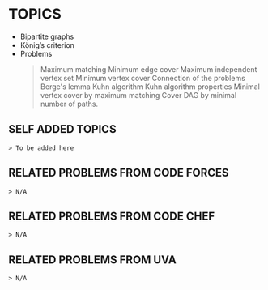 # TOPICS
- Bipartite graphs
- König’s criterion
- Problems
    > Maximum matching
    > Minimum edge cover
    > Maximum independent vertex set
    > Minimum vertex cover
    > Connection of the problems
    > Berge's lemma
    > Kuhn algorithm
    > Kuhn algorithm properties
    > Minimal vertex cover by maximum matching
    > Cover DAG by minimal number of paths.

## SELF ADDED TOPICS

    > To be added here

## RELATED PROBLEMS FROM CODE FORCES

    > N/A

## RELATED PROBLEMS FROM CODE CHEF

    > N/A

## RELATED PROBLEMS FROM UVA

    > N/A    